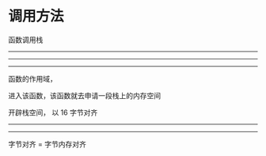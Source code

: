 # 调用方法



函数调用栈



<hr>

<hr>


<hr>


函数的作用域，


进入该函数，该函数就去申请一段栈上的内存空间





开辟栈空间， 以 16 字节对齐




<hr>

<hr>



字节对齐 = 字节内存对齐


